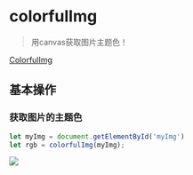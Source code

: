 # colorfulImg

> 用canvas获取图片主题色！

[ColorfulImg](https://hubingliang.github.io/colorfulImg/dist/)

## 基本操作

### 获取图片的主题色

```js
let myImg = document.getElementById('myImg')
let rgb = colorfulImg(myImg);
```

![](https://upload-images.jianshu.io/upload_images/4337988-7a31067a4eb55336.png?imageMogr2/auto-orient/strip%7CimageView2/2/w/1240)